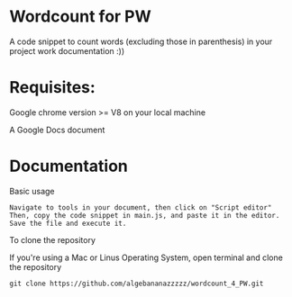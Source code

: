 # Wordcount for PW
A code snippet to count words (excluding those in parenthesis) in your project work documentation :))

# Requisites:
Google chrome version >= V8 on your local machine

A Google Docs document

# Documentation
Basic usage
```
Navigate to tools in your document, then click on "Script editor"
Then, copy the code snippet in main.js, and paste it in the editor.
Save the file and execute it.
```

To clone the repository

If you're using a Mac or Linus Operating System, open terminal and clone the repository

```
git clone https://github.com/algebananazzzzz/wordcount_4_PW.git
```
